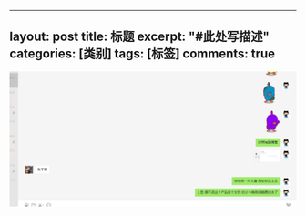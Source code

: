 
---
layout: post
title:  标题
excerpt:    "#此处写描述"
categories: [类别]
tags: [标签]
comments: true
---
![test](/img/posts/微信图片_20181111160747.png)
<!more>